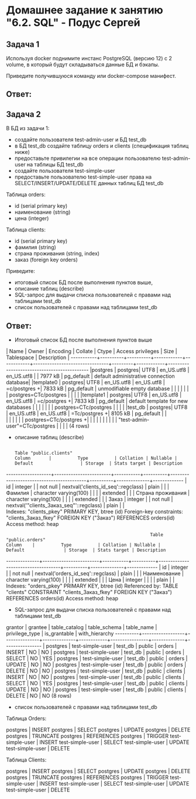 # Домашнее задание к занятию "6.2. SQL" - Подус Сергей

## Задача 1

Используя docker поднимите инстанс PostgreSQL (версию 12) c 2 volume, 
в который будут складываться данные БД и бэкапы.

Приведите получившуюся команду или docker-compose манифест.

## Ответ: 

## Задача 2

В БД из задачи 1: 
- создайте пользователя test-admin-user и БД test_db
- в БД test_db создайте таблицу orders и clients (спeцификация таблиц ниже)
- предоставьте привилегии на все операции пользователю test-admin-user на таблицы БД test_db
- создайте пользователя test-simple-user  
- предоставьте пользователю test-simple-user права на SELECT/INSERT/UPDATE/DELETE данных таблиц БД test_db

Таблица orders:
- id (serial primary key)
- наименование (string)
- цена (integer)

Таблица clients:
- id (serial primary key)
- фамилия (string)
- страна проживания (string, index)
- заказ (foreign key orders)

Приведите:
- итоговый список БД после выполнения пунктов выше,
- описание таблиц (describe)
- SQL-запрос для выдачи списка пользователей с правами над таблицами test_db
- список пользователей с правами над таблицами test_db

## Ответ:
- Итоговый список БД после выполнения пунктов выше

                                                                     
|   Name   |  Owner | Encoding  | Collate    |  Ctype     |       Access privileges        |  Size   | Tablespace |                Description                |
-----------+----------+----------+------------+------------+--------------------------------+---------+------------+--------------------------------------------
|postgres  | postgres| UTF8     | en_US.utf8 | en_US.utf8 |                                | 7977 kB | pg_default | default administrative connection database|
|template0 | postgres| UTF8     | en_US.utf8 | en_US.utf8 | =c/postgres                   +| 7833 kB | pg_default | unmodifiable empty database               |
|          |         |          |            |            | postgres=CTc/postgres          |         |            |                                           |
|template1 | postgres| UTF8     | en_US.utf8 | en_US.utf8 | =c/postgres                   +| 7833 kB | pg_default | default template for new databases        |
|          |         |          |            |            | postgres=CTc/postgres          |         |            |                                           |
|test_db   | postgres| UTF8     | en_US.utf8 | en_US.utf8 | =Tc/postgres                  +| 8105 kB | pg_default |                                           |    
|          |         |          |            |            | postgres=CTc/postgres         +|         |            |                                           |
|          |         |          |            |            | "test-admin-user"=CTc/postgres |         |            |                                           | 
(4 rows)

- описание таблиц (describe)
   
                                                                         Table "public.clients"
      Column       |          Type          | Collation | Nullable |                 Default                  | Storage  | Stats target | Description
-------------------+------------------------+-----------+----------+------------------------------------------+----------+--------------+-------------
| id                | integer                |           | not null | nextval('clients_id_seq'::regclass)      | plain    |              |
| Фамилия           | character varying(100) |           |          |                                          | extended |              |
| Страна проживания | character varying(100) |           |          |                                          | extended |              |
| Заказ             | integer                |           | not null | nextval('"clients_Заказ_seq"'::regclass) | plain    |              |             
Indexes:
    "clients_pkey" PRIMARY KEY, btree (id)
Foreign-key constraints:
    "clients_Заказ_fkey" FOREIGN KEY ("Заказ") REFERENCES orders(id)
Access method: heap

                                                           Table "public.orders"
    Column    |          Type          | Collation | Nullable |              Default               | Storage  | Stats target | Description
--------------+------------------------+-----------+----------+------------------------------------+----------+--------------+-------------
| id           | integer                |           | not null | nextval('orders_id_seq'::regclass) | plain    |              |
| Наименование | character varying(100) |           |          |                                    | extended |              |
| Цена         | integer                |           |          |                                    | plain    |              |
Indexes:
    "orders_pkey" PRIMARY KEY, btree (id)
Referenced by:
    TABLE "clients" CONSTRAINT "clients_Заказ_fkey" FOREIGN KEY ("Заказ") REFERENCES orders(id)
Access method: heap

- SQL-запрос для выдачи списка пользователей с правами над таблицами test_db

grantor  |     grantee      | table_catalog | table_schema | table_name | privilege_type | is_grantable | with_hierarchy
----------+------------------+---------------+--------------+------------+----------------+--------------+----------------
| postgres | test-simple-user | test_db       | public       | orders     | INSERT         | NO           | NO
| postgres | test-simple-user | test_db       | public       | orders     | SELECT         | NO           | YES
| postgres | test-simple-user | test_db       | public       | orders     | UPDATE         | NO           | NO
| postgres | test-simple-user | test_db       | public       | orders     | DELETE         | NO           | NO
| postgres | test-simple-user | test_db       | public       | clients    | INSERT         | NO           | NO
| postgres | test-simple-user | test_db       | public       | clients    | SELECT         | NO           | YES
| postgres | test-simple-user | test_db       | public       | clients    | UPDATE         | NO           | NO
| postgres | test-simple-user | test_db       | public       | clients    | DELETE         | NO           | NO
(8 rows)

- список пользователей с правами над таблицами test_db

Таблица Orders:

 postgres         | INSERT
 postgres         | SELECT
 postgres         | UPDATE
 postgres         | DELETE
 postgres         | TRUNCATE
 postgres         | REFERENCES
 postgres         | TRIGGER
 test-simple-user | INSERT
 test-simple-user | SELECT
 test-simple-user | UPDATE
 test-simple-user | DELETE

Таблица Clients:

 postgres         | INSERT
 postgres         | SELECT
 postgres         | UPDATE
 postgres         | DELETE
 postgres         | TRUNCATE
 postgres         | REFERENCES
 postgres         | TRIGGER
 test-simple-user | INSERT
 test-simple-user | SELECT
 test-simple-user | UPDATE
 test-simple-user | DELETE

